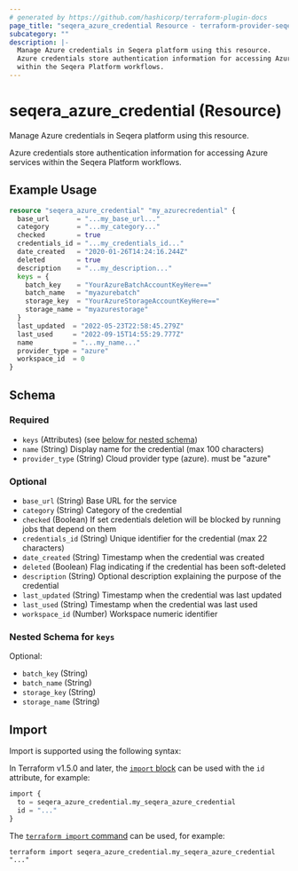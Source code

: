```yaml
---
# generated by https://github.com/hashicorp/terraform-plugin-docs
page_title: "seqera_azure_credential Resource - terraform-provider-seqera"
subcategory: ""
description: |-
  Manage Azure credentials in Seqera platform using this resource.
  Azure credentials store authentication information for accessing Azure services
  within the Seqera Platform workflows.
---
```


# seqera_azure_credential (Resource)

Manage Azure credentials in Seqera platform using this resource.

Azure credentials store authentication information for accessing Azure services
within the Seqera Platform workflows.

## Example Usage

```terraform
resource "seqera_azure_credential" "my_azurecredential" {
  base_url       = "...my_base_url..."
  category       = "...my_category..."
  checked        = true
  credentials_id = "...my_credentials_id..."
  date_created   = "2020-01-26T14:24:16.244Z"
  deleted        = true
  description    = "...my_description..."
  keys = {
    batch_key    = "YourAzureBatchAccountKeyHere=="
    batch_name   = "myazurebatch"
    storage_key  = "YourAzureStorageAccountKeyHere=="
    storage_name = "myazurestorage"
  }
  last_updated  = "2022-05-23T22:58:45.279Z"
  last_used     = "2022-09-15T14:55:29.777Z"
  name          = "...my_name..."
  provider_type = "azure"
  workspace_id  = 0
}
```

<!-- schema generated by tfplugindocs -->
## Schema

### Required

- `keys` (Attributes) (see [below for nested schema](#nestedatt--keys))
- `name` (String) Display name for the credential (max 100 characters)
- `provider_type` (String) Cloud provider type (azure). must be "azure"

### Optional

- `base_url` (String) Base URL for the service
- `category` (String) Category of the credential
- `checked` (Boolean) If set credentials deletion will be blocked by running jobs that depend on them
- `credentials_id` (String) Unique identifier for the credential (max 22 characters)
- `date_created` (String) Timestamp when the credential was created
- `deleted` (Boolean) Flag indicating if the credential has been soft-deleted
- `description` (String) Optional description explaining the purpose of the credential
- `last_updated` (String) Timestamp when the credential was last updated
- `last_used` (String) Timestamp when the credential was last used
- `workspace_id` (Number) Workspace numeric identifier

<a id="nestedatt--keys"></a>
### Nested Schema for `keys`

Optional:

- `batch_key` (String)
- `batch_name` (String)
- `storage_key` (String)
- `storage_name` (String)

## Import

Import is supported using the following syntax:

In Terraform v1.5.0 and later, the [`import` block](https://developer.hashicorp.com/terraform/language/import) can be used with the `id` attribute, for example:

```terraform
import {
  to = seqera_azure_credential.my_seqera_azure_credential
  id = "..."
}
```

The [`terraform import` command](https://developer.hashicorp.com/terraform/cli/commands/import) can be used, for example:

```shell
terraform import seqera_azure_credential.my_seqera_azure_credential "..."
```
